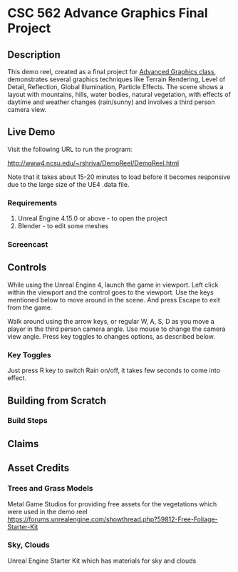# CSC 562 Advance Graphics Final Project

## Description
This demo reel, created as a final project for [Advanced Graphics class](http://cg4games.csc.ncsu.edu), demonstrates several graphics techniques like Terrain Rendering, Level of Detail, Reflection, Global Illumination, Particle Effects. The scene shows a layout with mountains, hills, water bodies, natural vegetation, with effects of daytime and weather changes (rain/sunny) and involves a third person camera view.

## Live Demo
Visit the following URL to run the program:

http://www4.ncsu.edu/~rshriva/DemoReel/DemoReel.html

Note that it takes about 15-20 minutes to load before it becomes responsive due to the large size of the UE4 .data file.

### Requirements
1. Unreal Engine 4.15.0 or above - to open the project
2. Blender - to edit some meshes

### Screencast


## Controls
While using the Unreal Engine 4, launch the game in viewport. Left click within the viewport and the control goes to the viewport. Use the keys mentioned below to move around in the scene. And press Escape to exit from the game.

Walk around using the arrow keys, or regular W, A, S, D as you move a player in the third person camera angle. Use mouse to change the camera view angle. Press key toggles to changes options, as described below.

### Key Toggles
Just press R key to switch Rain on/off, it takes few seconds to come into effect.

## Building from Scratch
### Build Steps

## Claims


## Asset Credits

### Trees and Grass Models
Metal Game Studios for providing free assets for the vegetations which were used in the demo reel 
https://forums.unrealengine.com/showthread.php?59812-Free-Foliage-Starter-Kit

### Sky, Clouds
Unreal Engine Starter Kit which has materials for sky and clouds